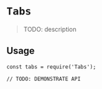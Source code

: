 # `Tabs`

> TODO: description

## Usage

```
const tabs = require('Tabs');

// TODO: DEMONSTRATE API
```
